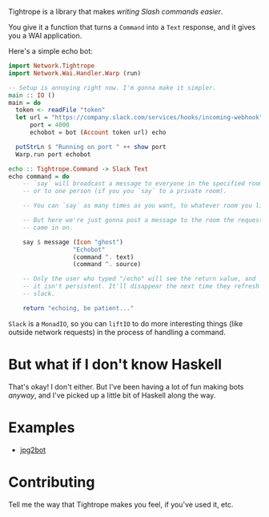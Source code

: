 Tightrope is a library that makes *writing Slash commands easier*.

You give it a function that turns a `Command` into a `Text` response, and it gives you a WAI application.

Here's a simple echo bot:

```haskell
import Network.Tightrope
import Network.Wai.Handler.Warp (run)

-- Setup is annoying right now. I'm gonna make it simpler.
main :: IO ()
main = do
  token <- readFile "token"
  let url = "https://company.slack.com/services/hooks/incoming-webhook"
      port = 4000
      echobot = bot (Account token url) echo

  putStrLn $ "Running on port " ++ show port
  Warp.run port echobot

echo :: Tightrope.Command -> Slack Text
echo command = do
    -- `say` will broadcast a message to everyone in the specified room,
    -- or to one person (if you you `say` to a private room).

    -- You can `say` as many times as you want, to whatever room you like.

    -- But here we're just gonna post a message to the room the request
    -- came in on.

    say $ message (Icon "ghost")
                  "Echobot"
                  (command ^. text)
                  (command ^. source)

    -- Only the user who typed "/echo" will see the return value, and
    -- it isn't persistent. It'll disappear the next time they refresh
    -- slack.

    return "echoing, be patient..."
```

`Slack` is a `MonadIO`, so you can `liftIO` to do more interesting things (like outside network requests) in the process of handling a command.

# But what if I don't know Haskell

That's okay! I don't either. But I've been having a lot of fun making bots *anyway*, and I've picked up a little bit of Haskell along the way.

# Examples

- [jpg2bot](https://github.com/ianthehenry/jpg2bot)

# Contributing

Tell me the way that Tightrope makes you feel, if you've used it, etc.
